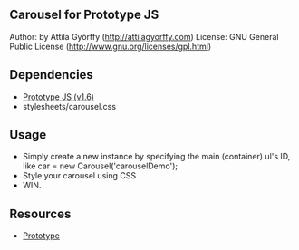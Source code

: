 Carousel for Prototype JS
-------------------------
Author: by Attila Györffy (http://attilagyorffy.com)
License: GNU General Public License (http://www.gnu.org/licenses/gpl.html)

Dependencies
------------
* [Prototype JS (v1.6)](http://www.prototypejs.org/)
* stylesheets/carousel.css

Usage
-----
 * Simply create a new instance by specifying the main (container) ul's ID, like
  car = new Carousel('carouselDemo');
 * Style your carousel using CSS
 * WIN.

Resources
---------
 * [Prototype](http://www.prototypejs.org/)
